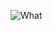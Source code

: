 ![What](https://cdn.discordapp.com/attachments/815718848153387071/1294271720626196564/Snaptik.app_7424307744418630920-ezgif.com-video-to-gif-converter.gif?ex=670a67f8&is=67091678&hm=6ac9cd7603a94ae90d6f1ae1735eada3568eee020307d93a002067efbf6d70c4&)
